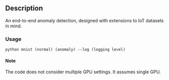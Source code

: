 ## Description
An end-to-end anomaly detection, designed with extensions to IoT datasets in mind.

### Usage
```
python mnist (normal) (anomaly) --log (logging level)
```

#### Note
The code does not consider multiple GPU settings. It assumes single GPU.
